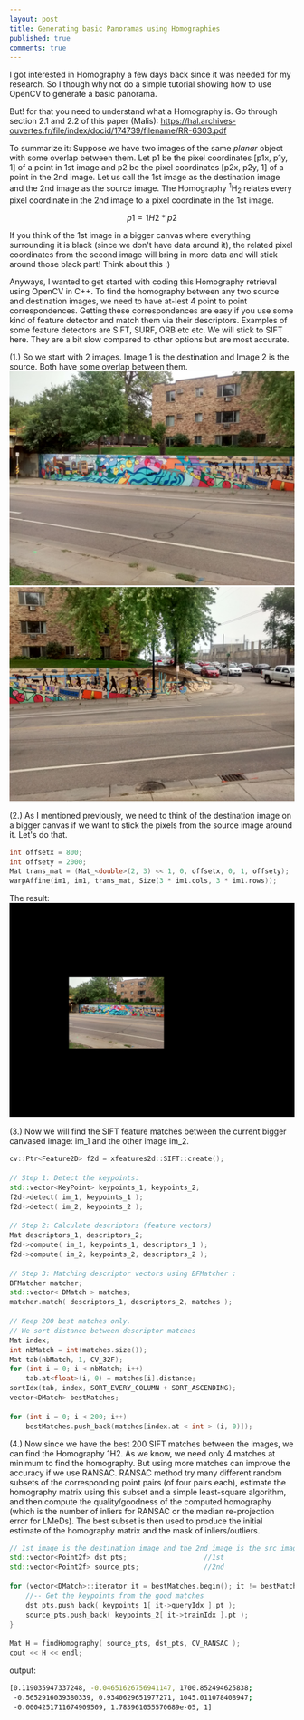 ```yaml
---
layout: post
title: Generating basic Panoramas using Homographies
published: true
comments: true
---
```


I got interested in Homography a few days back since it was needed for my research. So I though why not do a simple tutorial showing how to use OpenCV to generate a basic panorama.

But! for that you need to understand what a Homography is. Go through section 2.1 and 2.2 of this paper (Malis): <https://hal.archives-ouvertes.fr/file/index/docid/174739/filename/RR-6303.pdf>

To summarize it: Suppose we have two images of the same _planar_ object with some overlap between them. Let p1 be the pixel coordinates [p1x, p1y, 1] of a point in 1st image and p2 be the pixel coordinates [p2x, p2y, 1] of a point in the 2nd image. Let us call the 1st image as the destination image and the 2nd image as the source image. The Homography <sup>1</sup>H<sub>2</sub> relates every pixel coordinate in the 2nd image to a pixel coordinate in the 1st image.

```math
p1 = 1H2 * p2
```

If you think of the 1st image in a bigger canvas where everything surrounding it is black (since we don't have data around it), the related pixel coordinates from the second image will bring in more data and will stick around those black part! Think about this :)

Anyways, I wanted to get started with coding this Homography retrieval using OpenCV in C++. To find the homography between any two source and destination images, we need to have at-lest 4 point to point correspondences. Getting these correspondences are easy if you use some kind of feature detector and match them via their descriptors. Examples of some feature detectors are SIFT, SURF, ORB etc etc. We will stick to SIFT here. They are a bit slow compared to other options but are most accurate.

(1.) So we start with 2 images. Image 1 is the destination and Image 2 is the source. Both have some overlap between them.
![Image 1](/images/1.jpg "Destination Image")
![Image 2](/images/2.jpg "Source Image")

(2.) As I mentioned previously, we need to think of the destination image on a bigger canvas if we want to stick the pixels from the source image around it. Let's do that.

```cpp
int offsetx = 800;
int offsety = 2000;
Mat trans_mat = (Mat_<double>(2, 3) << 1, 0, offsetx, 0, 1, offsety);
warpAffine(im1, im1, trans_mat, Size(3 * im1.cols, 3 * im1.rows));
```
The result:
![Bigger Canvas Image 1](/images/3.jpg "Bigger Canvas Image")

(3.) Now we will find the SIFT feature matches between the current bigger canvased image: im_1 and the other image im_2.

```cpp
cv::Ptr<Feature2D> f2d = xfeatures2d::SIFT::create();

// Step 1: Detect the keypoints:
std::vector<KeyPoint> keypoints_1, keypoints_2;
f2d->detect( im_1, keypoints_1 );
f2d->detect( im_2, keypoints_2 );

// Step 2: Calculate descriptors (feature vectors)
Mat descriptors_1, descriptors_2;
f2d->compute( im_1, keypoints_1, descriptors_1 );
f2d->compute( im_2, keypoints_2, descriptors_2 );

// Step 3: Matching descriptor vectors using BFMatcher :
BFMatcher matcher;
std::vector< DMatch > matches;
matcher.match( descriptors_1, descriptors_2, matches );

// Keep 200 best matches only.
// We sort distance between descriptor matches
Mat index;
int nbMatch = int(matches.size());
Mat tab(nbMatch, 1, CV_32F);
for (int i = 0; i < nbMatch; i++)
	tab.at<float>(i, 0) = matches[i].distance;
sortIdx(tab, index, SORT_EVERY_COLUMN + SORT_ASCENDING);
vector<DMatch> bestMatches;

for (int i = 0; i < 200; i++)
	bestMatches.push_back(matches[index.at < int > (i, 0)]);

```

(4.) Now since we have the best 200 SIFT matches between the images, we can find the Homography 1H2. As we know, we need only 4 matches at minimum to find the homography. But using more matches can improve the accuracy if we use RANSAC. RANSAC method try many different random subsets of the corresponding point pairs (of four pairs each), estimate the homography matrix using this subset and a simple least-square algorithm, and then compute the quality/goodness of the computed homography (which is the number of inliers for RANSAC or the median re-projection error for LMeDs). The best subset is then used to produce the initial estimate of the homography matrix and the mask of inliers/outliers.

```cpp
// 1st image is the destination image and the 2nd image is the src image
std::vector<Point2f> dst_pts;                   //1st
std::vector<Point2f> source_pts;                //2nd

for (vector<DMatch>::iterator it = bestMatches.begin(); it != bestMatches.end(); ++it) {
	//-- Get the keypoints from the good matches
	dst_pts.push_back( keypoints_1[ it->queryIdx ].pt );
	source_pts.push_back( keypoints_2[ it->trainIdx ].pt );
}

Mat H = findHomography( source_pts, dst_pts, CV_RANSAC );
cout << H << endl;
```
output:

```bash
[0.119035947337248, -0.04651626756941147, 1700.852494625838;
 -0.5652916039380339, 0.9340629651977271, 1045.011078408947;
 -0.0004251711674909509, 1.783961055570689e-05, 1]
```
